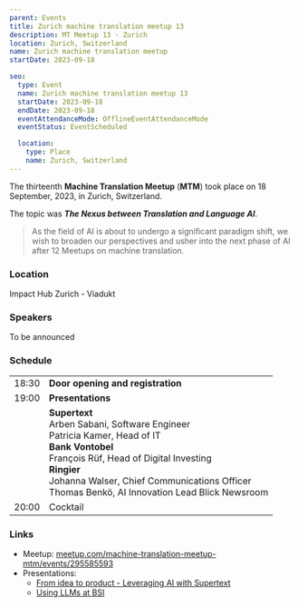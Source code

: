 ```yaml
---
parent: Events
title: Zurich machine translation meetup 13
description: MT Meetup 13 - Zurich
location: Zurich, Switzerland
name: Zurich machine translation meetup
startDate: 2023-09-18

seo:
  type: Event
  name: Zurich machine translation meetup 13
  startDate: 2023-09-18
  endDate: 2023-09-18
  eventAttendanceMode: OfflineEventAttendanceMode
  eventStatus: EventScheduled

  location:
    type: Place
    name: Zurich, Switzerland
---
```


The thirteenth **Machine Translation Meetup** (**MTM**) took place on 18 September, 2023, in Zurich, Switzerland.

The topic was ***The Nexus between Translation and Language AI***.

> As the field of AI is about to undergo a significant paradigm shift, we wish to broaden our perspectives and usher into the next phase of AI after 12 Meetups on machine translation.

### Location

Impact Hub Zurich - Viadukt

### Speakers

To be announced

### Schedule

|     |     |
| --- | --- |
| 18:30 | **Door opening and registration** |
| 19:00 | **Presentations** |
| | **Supertext** <br>Arben Sabani, Software Engineer <br>Patricia Kamer, Head of IT <br>**Bank Vontobel** <br>François Rüf, Head of Digital Investing <br>**Ringier** <br>Johanna Walser, Chief Communications Officer <br>Thomas Benkö, AI Innovation Lead Blick Newsroom |
| 20:00 | Cocktail |

### Links

- Meetup: [meetup.com/machine-translation-meetup-mtm/events/295585593](https://www.meetup.com/machine-translation-meetup-mtm/events/295585593)
- Presentations:
  - [From idea to product - Leveraging AI with Supertext](https://drive.google.com/file/d/1YUUbuGo-x06Khl9_SMJIirDsKMj6Zntk/view)
  - [Using LLMs at BSI](https://drive.google.com/file/d/1YUtodSG7A__Ek-ZvQyFvHZbsmPB9GLUa/view)
